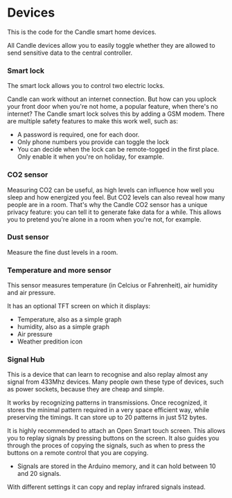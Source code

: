 # Devices
This is the code for the Candle smart home devices.

All Candle devices allow you to easily toggle whether they are allowed to send sensitive data to the central controller.




### Smart lock

The smart lock allows you to control two electric locks.

Candle can work without an internet connection. But how can you uplock your front door when you're not home, a popular feature, when there's no internet? The Candle smart lock solves this by adding a GSM modem. There are multiple safety features to make this work well, such as:
- A password is required, one for each door.
- Only phone numbers you provide can toggle the lock
- You can decide when the lock can be remote-togged in the first place. Only enable it when you're on holiday, for example.


### CO2 sensor

Measuring CO2 can be useful, as high levels can influence how well you sleep and how energized you feel. But CO2 levels can also reveal how many people are in a room. That's why the Candle CO2 sensor has a unique privacy feature: you can tell it to generate fake data for a while. This allows you to pretend you're alone in a room when you're not, for example.


### Dust sensor

Measure the fine dust levels in a room.


### Temperature and more sensor

This sensor measures temperature (in Celcius or Fahrenheit), air humidity and air pressure. 

It has an optional TFT screen on which it displays:
- Temperature, also as a simple graph
- humidity, also as a simple graph
- Air pressure
- Weather predition icon




### Signal Hub

This is a device that can learn to recognise and also replay almost any signal from 433Mhz devices. Many people own these type of devices, such as power sockets, because they are cheap and simple.

It works by recognizing patterns in transmissions. Once recognized, it stores the minimal pattern required in a very space efficient way, while preserving the timings. It can store up to 20 patterns in just 512 bytes.

It is highly recommended to attach an Open Smart touch screen. This allows you to replay signals by pressing buttons on the screen. It also guides you through the proces of copying the signals, such as when to press the buttons on a remote control that you are copying.
- Signals are stored in the Arduino memory, and it can hold between 10 and 20 signals.

With different settings it can copy and replay infrared signals instead.


